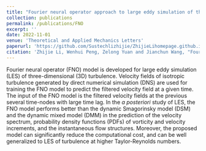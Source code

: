 ```yaml
---
title: "Fourier neural operator approach to large eddy simulation of three-dimensional turbulence"
collection: publications
permalink: /publications/FNO
excerpt: ''
date: 2022-11-01
venue: 'Theoretical and Applied Mechanics Letters'
paperurl: 'https://github.com/Sustechlizhijie/ZhijieLihomepage.github.io/blob/master/files/FNO.pdf'
citation: 'Zhijie Li, Wenhui Peng, Zelong Yuan and Jianchun Wang, "Fourier neural operator approach to large eddy simulation of three-dimensional turbulence." Theoretical and Applied Mechanics Letters 12.6 (2022): 100389.'
---
```

Fourier neural operator (FNO) model is developed for large eddy simulation (LES) of three-dimensional (3D) turbulence. Velocity fields of isotropic turbulence generated by direct numerical simulation (DNS) are used for training the FNO model to predict the filtered velocity field at a given time. The input of the FNO model is the filtered velocity fields at the previous several time-nodes with large time lag. In the *a posteriori* study of LES, the FNO model performs better than the dynamic Smagorinsky model (DSM) and the dynamic mixed model (DMM) in the prediction of the velocity spectrum, probability density functions (PDFs) of vorticity and velocity increments, and the instantaneous flow structures. Moreover, the proposed model can significantly reduce the computational cost, and can be well generalized to LES of turbulence at higher Taylor-Reynolds numbers.
